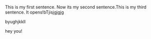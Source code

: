  This is my first sentence. Now its my second sentence.This is my third sentence. 
It opens!bTjisjgjgjg

byughjkkll

hey you!
